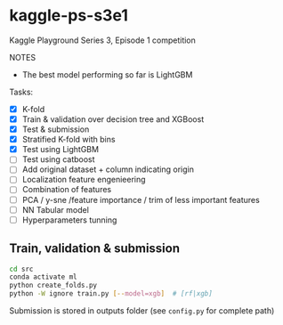 # kaggle-ps-s3e1

Kaggle Playground Series 3, Episode 1 competition

NOTES

* The best model performing so far is LightGBM

Tasks:

* [x] K-fold
* [x] Train & validation over decision tree and XGBoost
* [x] Test & submission
* [x] Stratified K-fold with bins
* [x] Test using LightGBM
* [ ] Test using catboost
* [ ] Add original dataset + column indicating origin
* [ ] Localization feature engenieering
* [ ] Combination of features
* [ ] PCA / y-sne /feature importance / trim of less important features
* [ ] NN Tabular model
* [ ] Hyperparameters tunning

## Train, validation & submission

```bash
cd src
conda activate ml
python create_folds.py
python -W ignore train.py [--model=xgb]  # [rf|xgb]
```

Submission is stored in outputs folder (see `config.py` for complete path)

